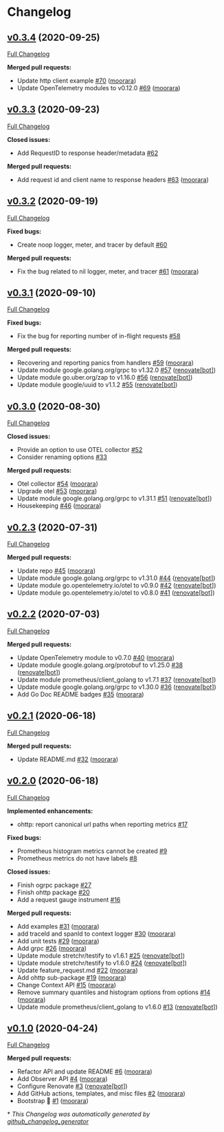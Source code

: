 # Changelog

## [v0.3.4](https://github.com/moorara/observer/tree/v0.3.4) (2020-09-25)

[Full Changelog](https://github.com/moorara/observer/compare/v0.3.3...v0.3.4)

**Merged pull requests:**

- Update http client example [\#70](https://github.com/moorara/observer/pull/70) ([moorara](https://github.com/moorara))
- Update OpenTelemetry modules to v0.12.0 [\#69](https://github.com/moorara/observer/pull/69) ([moorara](https://github.com/moorara))

## [v0.3.3](https://github.com/moorara/observer/tree/v0.3.3) (2020-09-23)

[Full Changelog](https://github.com/moorara/observer/compare/v0.3.2...v0.3.3)

**Closed issues:**

- Add RequestID to response header/metadata [\#62](https://github.com/moorara/observer/issues/62)

**Merged pull requests:**

- Add request id and client name to response headers [\#63](https://github.com/moorara/observer/pull/63) ([moorara](https://github.com/moorara))

## [v0.3.2](https://github.com/moorara/observer/tree/v0.3.2) (2020-09-19)

[Full Changelog](https://github.com/moorara/observer/compare/v0.3.1...v0.3.2)

**Fixed bugs:**

- Create noop logger, meter, and tracer by default [\#60](https://github.com/moorara/observer/issues/60)

**Merged pull requests:**

- Fix the bug related to nil logger, meter, and tracer [\#61](https://github.com/moorara/observer/pull/61) ([moorara](https://github.com/moorara))

## [v0.3.1](https://github.com/moorara/observer/tree/v0.3.1) (2020-09-10)

[Full Changelog](https://github.com/moorara/observer/compare/v0.3.0...v0.3.1)

**Fixed bugs:**

- Fix the bug for reporting number of in-flight requests [\#58](https://github.com/moorara/observer/issues/58)

**Merged pull requests:**

- Recovering and reporting panics from handlers [\#59](https://github.com/moorara/observer/pull/59) ([moorara](https://github.com/moorara))
- Update module google.golang.org/grpc to v1.32.0 [\#57](https://github.com/moorara/observer/pull/57) ([renovate[bot]](https://github.com/apps/renovate))
- Update module go.uber.org/zap to v1.16.0 [\#56](https://github.com/moorara/observer/pull/56) ([renovate[bot]](https://github.com/apps/renovate))
- Update module google/uuid to v1.1.2 [\#55](https://github.com/moorara/observer/pull/55) ([renovate[bot]](https://github.com/apps/renovate))

## [v0.3.0](https://github.com/moorara/observer/tree/v0.3.0) (2020-08-30)

[Full Changelog](https://github.com/moorara/observer/compare/v0.2.3...v0.3.0)

**Closed issues:**

- Provide an option to use OTEL collector [\#52](https://github.com/moorara/observer/issues/52)
- Consider renaming options [\#33](https://github.com/moorara/observer/issues/33)

**Merged pull requests:**

- Otel collector [\#54](https://github.com/moorara/observer/pull/54) ([moorara](https://github.com/moorara))
- Upgrade otel [\#53](https://github.com/moorara/observer/pull/53) ([moorara](https://github.com/moorara))
- Update module google.golang.org/grpc to v1.31.1 [\#51](https://github.com/moorara/observer/pull/51) ([renovate[bot]](https://github.com/apps/renovate))
- Housekeeping [\#46](https://github.com/moorara/observer/pull/46) ([moorara](https://github.com/moorara))

## [v0.2.3](https://github.com/moorara/observer/tree/v0.2.3) (2020-07-31)

[Full Changelog](https://github.com/moorara/observer/compare/v0.2.2...v0.2.3)

**Merged pull requests:**

- Update repo [\#45](https://github.com/moorara/observer/pull/45) ([moorara](https://github.com/moorara))
- Update module google.golang.org/grpc to v1.31.0 [\#44](https://github.com/moorara/observer/pull/44) ([renovate[bot]](https://github.com/apps/renovate))
- Update module go.opentelemetry.io/otel to v0.9.0 [\#42](https://github.com/moorara/observer/pull/42) ([renovate[bot]](https://github.com/apps/renovate))
- Update module go.opentelemetry.io/otel to v0.8.0 [\#41](https://github.com/moorara/observer/pull/41) ([renovate[bot]](https://github.com/apps/renovate))

## [v0.2.2](https://github.com/moorara/observer/tree/v0.2.2) (2020-07-03)

[Full Changelog](https://github.com/moorara/observer/compare/v0.2.1...v0.2.2)

**Merged pull requests:**

- Update OpenTelemetry module to v0.7.0 [\#40](https://github.com/moorara/observer/pull/40) ([moorara](https://github.com/moorara))
- Update module google.golang.org/protobuf to v1.25.0 [\#38](https://github.com/moorara/observer/pull/38) ([renovate[bot]](https://github.com/apps/renovate))
- Update module prometheus/client\_golang to v1.7.1 [\#37](https://github.com/moorara/observer/pull/37) ([renovate[bot]](https://github.com/apps/renovate))
- Update module google.golang.org/grpc to v1.30.0 [\#36](https://github.com/moorara/observer/pull/36) ([renovate[bot]](https://github.com/apps/renovate))
- Add Go Doc README badges [\#35](https://github.com/moorara/observer/pull/35) ([moorara](https://github.com/moorara))

## [v0.2.1](https://github.com/moorara/observer/tree/v0.2.1) (2020-06-18)

[Full Changelog](https://github.com/moorara/observer/compare/v0.2.0...v0.2.1)

**Merged pull requests:**

- Update README.md [\#32](https://github.com/moorara/observer/pull/32) ([moorara](https://github.com/moorara))

## [v0.2.0](https://github.com/moorara/observer/tree/v0.2.0) (2020-06-18)

[Full Changelog](https://github.com/moorara/observer/compare/v0.1.0...v0.2.0)

**Implemented enhancements:**

- ohttp: report canonical url paths when reporting metrics [\#17](https://github.com/moorara/observer/issues/17)

**Fixed bugs:**

- Prometheus histogram metrics cannot be created [\#9](https://github.com/moorara/observer/issues/9)
- Prometheus metrics do not have labels [\#8](https://github.com/moorara/observer/issues/8)

**Closed issues:**

- Finish ogrpc package [\#27](https://github.com/moorara/observer/issues/27)
- Finish ohttp package [\#20](https://github.com/moorara/observer/issues/20)
- Add a request gauge instrument [\#16](https://github.com/moorara/observer/issues/16)

**Merged pull requests:**

- Add examples [\#31](https://github.com/moorara/observer/pull/31) ([moorara](https://github.com/moorara))
- add traceId and spanId to context logger [\#30](https://github.com/moorara/observer/pull/30) ([moorara](https://github.com/moorara))
- Add unit tests [\#29](https://github.com/moorara/observer/pull/29) ([moorara](https://github.com/moorara))
- Add grpc [\#26](https://github.com/moorara/observer/pull/26) ([moorara](https://github.com/moorara))
- Update module stretchr/testify to v1.6.1 [\#25](https://github.com/moorara/observer/pull/25) ([renovate[bot]](https://github.com/apps/renovate))
- Update module stretchr/testify to v1.6.0 [\#24](https://github.com/moorara/observer/pull/24) ([renovate[bot]](https://github.com/apps/renovate))
- Update feature\_request.md [\#22](https://github.com/moorara/observer/pull/22) ([moorara](https://github.com/moorara))
- Add ohttp sub-package [\#19](https://github.com/moorara/observer/pull/19) ([moorara](https://github.com/moorara))
- Change Context API [\#15](https://github.com/moorara/observer/pull/15) ([moorara](https://github.com/moorara))
- Remove summary quantiles and histogram options from options [\#14](https://github.com/moorara/observer/pull/14) ([moorara](https://github.com/moorara))
- Update module prometheus/client\_golang to v1.6.0 [\#13](https://github.com/moorara/observer/pull/13) ([renovate[bot]](https://github.com/apps/renovate))

## [v0.1.0](https://github.com/moorara/observer/tree/v0.1.0) (2020-04-24)

[Full Changelog](https://github.com/moorara/observer/compare/b854e571647301ebf995530765781fe0ea555904...v0.1.0)

**Merged pull requests:**

- Refactor API and update README [\#6](https://github.com/moorara/observer/pull/6) ([moorara](https://github.com/moorara))
- Add Observer API [\#4](https://github.com/moorara/observer/pull/4) ([moorara](https://github.com/moorara))
- Configure Renovate [\#3](https://github.com/moorara/observer/pull/3) ([renovate[bot]](https://github.com/apps/renovate))
- Add GitHub actions, templates, and misc files [\#2](https://github.com/moorara/observer/pull/2) ([moorara](https://github.com/moorara))
- Bootstrap 🚀 [\#1](https://github.com/moorara/observer/pull/1) ([moorara](https://github.com/moorara))



\* *This Changelog was automatically generated by [github_changelog_generator](https://github.com/github-changelog-generator/github-changelog-generator)*
